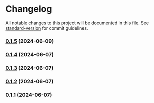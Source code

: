 # Changelog

All notable changes to this project will be documented in this file. See [standard-version](https://github.com/conventional-changelog/standard-version) for commit guidelines.

### [0.1.5](https://github.com/abraham-ukachi/ab-elements-app/compare/v0.1.4...v0.1.5) (2024-06-09)

### [0.1.4](https://github.com/abraham-ukachi/ab-elements-app/compare/v0.1.3...v0.1.4) (2024-06-07)

### [0.1.3](https://github.com/abraham-ukachi/ab-elements-app/compare/v0.1.2...v0.1.3) (2024-06-07)

### [0.1.2](https://github.com/abraham-ukachi/ab-elements-app/compare/v0.1.1...v0.1.2) (2024-06-07)

### 0.1.1 (2024-06-07)
